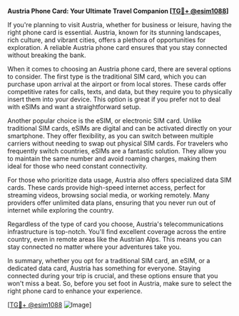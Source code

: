 **Austria Phone Card: Your Ultimate Travel Companion [[TG💪+ @esim1088](https://t.me/s/esim1088)]**

If you're planning to visit Austria, whether for business or leisure, having the right phone card is essential. Austria, known for its stunning landscapes, rich culture, and vibrant cities, offers a plethora of opportunities for exploration. A reliable Austria phone card ensures that you stay connected without breaking the bank.

When it comes to choosing an Austria phone card, there are several options to consider. The first type is the traditional SIM card, which you can purchase upon arrival at the airport or from local stores. These cards offer competitive rates for calls, texts, and data, but they require you to physically insert them into your device. This option is great if you prefer not to deal with eSIMs and want a straightforward setup.

Another popular choice is the eSIM, or electronic SIM card. Unlike traditional SIM cards, eSIMs are digital and can be activated directly on your smartphone. They offer flexibility, as you can switch between multiple carriers without needing to swap out physical SIM cards. For travelers who frequently switch countries, eSIMs are a fantastic solution. They allow you to maintain the same number and avoid roaming charges, making them ideal for those who need constant connectivity.

For those who prioritize data usage, Austria also offers specialized data SIM cards. These cards provide high-speed internet access, perfect for streaming videos, browsing social media, or working remotely. Many providers offer unlimited data plans, ensuring that you never run out of internet while exploring the country.

Regardless of the type of card you choose, Austria's telecommunications infrastructure is top-notch. You'll find excellent coverage across the entire country, even in remote areas like the Austrian Alps. This means you can stay connected no matter where your adventures take you.

In summary, whether you opt for a traditional SIM card, an eSIM, or a dedicated data card, Austria has something for everyone. Staying connected during your trip is crucial, and these options ensure that you won't miss a beat. So, before you set foot in Austria, make sure to select the right phone card to enhance your experience.

[[TG💪+ @esim1088](https://t.me/s/esim1088) ![Image](https://i.postimg.cc/Y0z9fWf4/image.png)]